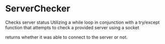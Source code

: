 # ServerChecker
Checks server status 
Utilizing a while loop in conjunction with a try/except function 
that attempts to check a provided server using a socket 

returns whether it was able to connect to the server or not.
